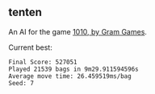 tenten
------

An AI for the game [1010, by Gram Games](http://1010ga.me).

Current best:

```
Final Score: 527051
Played 21539 bags in 9m29.911594596s
Average move time: 26.459519ms/bag
Seed: 7
```

